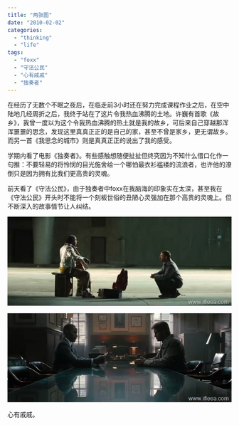 ```yaml
---
title: "两张图"
date: "2010-02-02"
categories: 
  - "thinking"
  - "life"
tags: 
  - "foxx"
  - "守法公民"
  - "心有戚戚"
  - "独奏者"
---
```


在经历了无数个不眠之夜后，在临走前3小时还在努力完成课程作业之后，在空中陆地几经周折之后，我终于站在了这片令我热血沸腾的土地。许巍有首歌《故乡》，我曾一度以为这个令我热血沸腾的热土就是我的故乡，可后来自己穿越那浑浑噩噩的思念，发现这里真真正正的是自己的家，甚至不曾是家乡，更无谓故乡。而另一首《我思念的城市》则是真真正正的说出了我的感受。

学期内看了电影《独奏者》。有些感触想随便扯扯但终究因为不知什么借口化作一句推：不要轻易的将怜悯的目光施舍给一个哪怕最衣衫褴褛的流浪者，也许他的潦倒只是因为拥有比我们更高贵的灵魂。

前天看了《守法公民》，由于独奏者中foxx在我脑海的印象实在太深，甚至我在《守法公民》开头时不能将一个刻板世俗的丑陋心灵强加在那个高贵的灵魂上。但不断深入的故事情节让人纠结。

![09新片《独奏者Th[20091212-1516441]](images/09Th200912121516441.jpg "09新片《独奏者Th[20091212-1516441]")

[![20100130104104](images/20100130104104_thumb.jpg "20100130104104")](http://blog.natt.cc/wp-content/uploads/2010/02/20100130104104.jpg)

心有戚戚。
